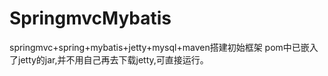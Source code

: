 # SpringmvcMybatis
springmvc+spring+mybatis+jetty+mysql+maven搭建初始框架
pom中已嵌入了jetty的jar,并不用自己再去下载jetty,可直接运行。
